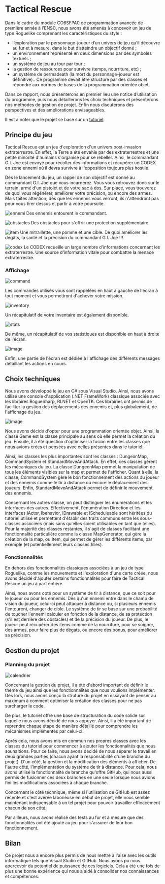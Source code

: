 # Tactical Rescue

Dans le cadre du module CO6SFPA0 de programmation avancée de première année à l’ENSC, nous avons été amenés à concevoir un jeu de type Roguelike comprenant les caractéristiques du style : 
- l’exploration par le personnage-joueur d’un univers de jeu qu’il découvre au fur et à mesure, dans le but d’atteindre un objectif donné ;
- un environnement représenté en deux dimensions par des symboles textuels ;
- un système de jeu au tour par tour ;
- la gestion de ressources pour survivre (temps, nourriture, etc) ;
- un système de permadeath (la mort du personnage-joueur est définitive).. Ce programme devait être structuré par des classes et répondre aux normes de bases de la programmation orientée objet. 

Dans ce rapport, nous présenterons en premier lieu une notice d’utilisation du programme, puis nous détaillerons les choix techniques et présenterons nos méthodes de gestion de projet. Enfin nous discuterons des perspectives et des améliorations envisageables.

Il est à noter que le projet se base sur un [tutoriel](https://roguesharp.wordpress.com/2016/02/20/roguesharp-v3-tutorial-introduction-and-goals/)



## Principe du jeu

Tactical Rescue est un jeu d'exploration d'un univers post-invasion extraterrestre. En effet, la Terre a été envahie par des extraterrestres et une petite minorité d'humains s'organise pour se rebeller. Ainsi, le commandant G.I. Joe est envoyé pour récolter des informations et récupérer un CODEX en zone ennemi où il devra survivre à l'opposition toujours plus hostile.

Dès le lancement du jeu, un rappel de son objectif est donné au commandant G.I. Joe que vous incarnerez. 
Vous vous retrouvez donc sur le terrain, armé d'un pistolet et de votre sac à dos. Sur place, vous trouverez de quoi vous régénérer, améliorer votre précision, ou encore des armes. Mais faites attention, dès que les ennemis vous verront, ils n'attendront pas pour vous tirer dessus et partir à votre poursuite.

![ennemi](https://user-images.githubusercontent.com/75249990/117373531-af71d880-aecb-11eb-8219-7ce848151739.png)
Des ennemis entourent le commandant.

![obstacles](https://user-images.githubusercontent.com/75249990/117373338-53a74f80-aecb-11eb-9c43-6663b9711f1e.png)
Des obstacles pour s'offrir une protection supplémentaire.

![item](https://user-images.githubusercontent.com/75249990/117373458-8a7d6580-aecb-11eb-9439-ef4879a96ada.png)
Une mitraillette, une pomme et une cible. De quoi améliorer les dégâts, la santé et la précision du commandant G.I. Joe !!!

![codex](https://user-images.githubusercontent.com/75249990/117374337-4a1ee700-aecd-11eb-9116-ed9901ce35a9.png)
Le CODEX recueille un large nombre d'informations concernant les extraterrestre. Une source d'information vitale pour combattre la menace extraterrestre.

### Affichage

![command](https://user-images.githubusercontent.com/75249990/117329225-b7625600-ae94-11eb-8c44-51889c757a3b.png)

Les commandes utilisés vous sont rappelées en haut à gauche de l'écran à tout moment et vous permettront d'achever votre mission.

![inventory](https://user-images.githubusercontent.com/75249990/117329383-e4166d80-ae94-11eb-9b6c-4a6ac208d370.png)

Un récapitulatif de votre inventaire est également disponible.

![stats](https://user-images.githubusercontent.com/75249990/117329456-f1cbf300-ae94-11eb-9764-278f7695f076.png)

De même, un récapitulatif de vos statistiques est disponible en haut à droite de l'écran.

![image](https://user-images.githubusercontent.com/75249990/117373323-4f7b3200-aecb-11eb-9036-a911071e3d34.png)

Enfin, une partie de l'écran est dédiée à l'affichage des différents messages détaillant les actions en cours.

## Choix techniques

Nous avons développé le jeu en C# sous Visual Studio. Ainsi, nous avons utilisé une console d'application (.NET FrameWork) classique associée avec les libraires RogueSharp, RLNET et OpenTK. Ces librairies ont permis de faciliter la gestion des déplacements des ennemis et, plus globalement, de l'affichage du jeu. 


![image](https://user-images.githubusercontent.com/75249990/117373741-24dda900-aecc-11eb-836e-3e4cc7e54ae1.png)


Nous avons décidé d'opter pour une programmation orientée objet. Ainsi, la classe Game est la classe principale au sens où elle permet la création du jeu. Ensuite, il a été question d'optimiser la fusion entre les classes que nous avions crées et pensées avec celles présentes dans le tutoriel.


Ainsi, les classes les plus importantes sont les classes : DungeonMap, CommandSystem et StandardMoveAndAttack. En effet, ces classes gèrent les mécaniques du jeu. La classe DungeonMap permet la manipulation de tous les éléments visibles sur la map et permet de l'afficher. Quant à elle, la classe, CommandSystem gère le bon fonctionnement des actions du joueur et des ennemis comme le tir à distance ou encore le déplacement des joueurs. Enfin, StandardMoveAndAttack permet de définir le mouvement des ennemis.

Concernant les autres classe, on peut distinguer les énumerations et les interfaces des autres. Effectivement, l'énumération Direction et les interfaces IActor, Ibehavior, IDrawable et IScheduleable sont héritées du tutoriel utilisé et permettent d'établir des traits communs entre les sous-classes associées (mais sans qu'elles soient utilisables en tant que telles). Pour la majorité des classes restantes, il s'agit de classes facilitant une fonctionnalité particulière comme la classe MapGenerator, qui gère la création de la map, ou Item, qui permet de gèrer les différents items, par exemple (et potentiellement leurs classes filles).

### Fonctionnalités

En dehors des fonctionnalités classiques associées à un jeu de type Roguelike, comme les mouvements et l'exploration d'une carte créée, nous avons décidé d'ajouter certains fonctionnalités pour faire de Tactical Rescue un jeu à part entière.

Ainsi, nous avons opté pour un système de tir à distance, que ce soit pour le joueur ou pour les ennemis. Dès qu'un ennemi entre dans le champ de vision du joueur, celui-ci peut attaquer à distance ou, si plusieurs ennemis l'entourent, changer de cible. Le système de tir se base sur une probabilité de toucher l'ennemi calculer en fonction de la distance, de sa protection (s'il est derrière des obstacles) et de la précision du joueur. 
De plus, le joueur peut récupérer des items comme de la nourriture, pour se soigner, des armes, pour faire plus de dégats, ou encore des bonus, pour améliorer sa précision.


## Gestion du projet

### Planning du projet

![calendrier](https://user-images.githubusercontent.com/75249990/117348305-56de1380-aeaa-11eb-8746-34491ee1cd68.png)

Concernant la gestion du projet, il a été d'abord important de définir le thème du jeu ainsi que les fonctionnalités que nous voulions implémenter. Dès lors, nous avons conçu la struture du projet en essayant de penser au maximum à comment optimiser la création des classes pour ne pas surcharger le code.

De plus, le tutoriel offre une base de structuration du code solide sur laquelle nous avons décidé de nous appuyer. Ainsi, il a été important de reprendre chaque étape de manière détaillé pour comprendre les mécanismes implémentés par celui-ci.

Après cela, nous avons mis en commun nos propres classes avec les classes du tutoriel pour commencer à ajouter les fonctionnalités que nous souhaitions. Pour ce faire, nous avons décidé de nous séparer le travail en deux grandes parties (chacun ayant la responsabilité d'une branche du projet). D'un côté, la gestion et la modification des éléments à afficher. De l'autre côté, l'implémentation du système de tir à distance. Pour cela, nous avons utilisé la fonctionnalité de branche qu'offre GitHub, qui nous aussi permis de fusionner ces deux branches en une seule lorsque nous avions fini les modifications associées à chaque branche.

Concernant le côté technique, même si l'utilisation de GitHub est assez récente et c'est avérée laborieuse en début de projet, elle nous semble maintenant indispensable à un tel projet pour pouvoir travailler efficacement chacun de son côté.

Par ailleurs, nous avons réalisé des tests au fur et à mesure que des fonctionnalités ont été ajouté au jeu pour s'assurer de leur bon fonctionnement.


## Bilan

Ce projet nous a encore plus permis de nous mettre à l'aise avec les outils informatique tels que Visual Studio et GitHub. Nous avons pu nous apercevoir du potentiel de puissance de ces logiciels. Cela a été une fois de plus une bonne expérience qui nous a aidé à consolider nos connaissances et compétences.
